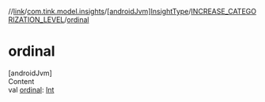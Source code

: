 //[link](../../../index.md)/[com.tink.model.insights](../../index.md)/[[androidJvm]InsightType](../index.md)/[INCREASE_CATEGORIZATION_LEVEL](index.md)/[ordinal](ordinal.md)



# ordinal  
[androidJvm]  
Content  
val [ordinal](ordinal.md): [Int](https://kotlinlang.org/api/latest/jvm/stdlib/kotlin/-int/index.html)  



